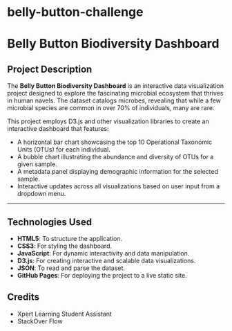 # belly-button-challenge

# Belly Button Biodiversity Dashboard

## Project Description

The **Belly Button Biodiversity Dashboard** is an interactive data visualization project designed to explore the fascinating microbial ecosystem that thrives in human navels. The dataset catalogs microbes, revealing that while a few microbial species are common in over 70% of individuals, many are rare.

This project employs D3.js and other visualization libraries to create an interactive dashboard that features:

- A horizontal bar chart showcasing the top 10 Operational Taxonomic Units (OTUs) for each individual.
- A bubble chart illustrating the abundance and diversity of OTUs for a given sample.
- A metadata panel displaying demographic information for the selected sample.
- Interactive updates across all visualizations based on user input from a dropdown menu.

---

## Technologies Used

- **HTML5**: To structure the application.
- **CSS3**: For styling the dashboard.
- **JavaScript**: For dynamic interactivity and data manipulation.
- **D3.js**: For creating interactive and scalable data visualizations.
- **JSON**: To read and parse the dataset.
- **GitHub Pages**: For deploying the project to a live static site.

## Credits
- Xpert Learning Student Assistant
- StackOver Flow


